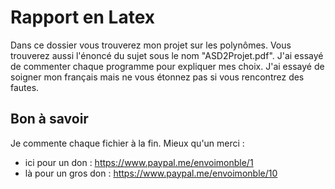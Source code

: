 # Rapport en Latex

Dans ce dossier vous trouverez mon projet sur les polynômes. Vous trouverez aussi l'énoncé du sujet sous le nom "ASD2Projet.pdf". J'ai essayé de commenter chaque programme pour expliquer mes choix. J'ai essayé de soigner mon français mais ne vous étonnez pas si vous rencontrez des fautes.

## Bon à savoir

Je commente chaque fichier à la fin. Mieux qu'un merci :
- ici pour un don : https://www.paypal.me/envoimonble/1
- là pour un gros don : https://www.paypal.me/envoimonble/10

